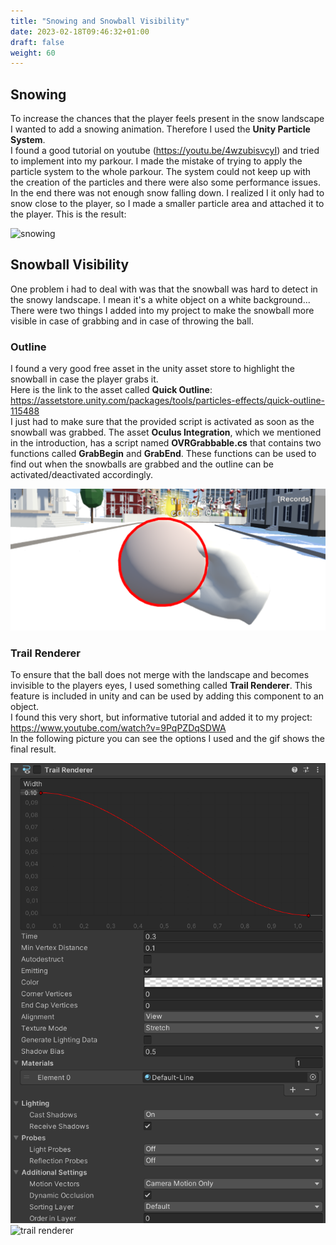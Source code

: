 ```yaml
---
title: "Snowing and Snowball Visibility"
date: 2023-02-18T09:46:32+01:00
draft: false
weight: 60
---
```


## Snowing

To increase the chances that the player feels present in the snow landscape I wanted to add a snowing animation.
Therefore I used the **Unity Particle System**. <br>
I found a good tutorial on youtube (https://youtu.be/4wzubisvcyI) and tried to implement into my parkour.
I made the mistake of trying to apply the particle system to the whole parkour. 
The system could not keep up with the creation of the particles and there were also some performance issues.
In the end there was not enough snow falling down. 
I realized I it only had to snow close to the player, so I made a smaller particle area and attached it to the player.
This is the result: <br>

![snowing](https://raw.githubusercontent.com/Lithanel/Lithanel_page/master/images/snowing/snowing.gif)<br>

## Snowball Visibility

One problem i had to deal with was that the snowball was hard to detect in the snowy landscape.
I mean it's a white object on a white background...
There were two things I added into my project to make the snowball more visible in case of grabbing and in case of throwing the ball.

### Outline

I found a very good free asset in the unity asset store to highlight the snowball in case the player grabs it.<br>
Here is the link to the asset called **Quick Outline**: https://assetstore.unity.com/packages/tools/particles-effects/quick-outline-115488<br>
I just had to make sure that the provided script is activated as soon as the snowball was grabbed.
The asset **Oculus Integration**, which we mentioned in the introduction, has a script named **OVRGrabbable.cs** 
that contains two functions called **GrabBegin** and **GrabEnd**. 
These functions can be used to find out when the snowballs are grabbed and the outline can be activated/deactivated accordingly.

![outline](https://raw.githubusercontent.com/Lithanel/Lithanel_page/master/images/snowing/outline.png)<br>

### Trail Renderer

To ensure that the ball does not merge with the landscape and becomes invisible to the players eyes, I used something called **Trail Renderer**.
This feature is included in unity and can be used by adding this component to an object. <br>
I found this very short, but informative tutorial and added it to my project: https://www.youtube.com/watch?v=9PqPZDqSDWA <br>
In the following picture you can see the options I used and the gif shows the final result. <br>

![trail renderer options](https://raw.githubusercontent.com/Lithanel/Lithanel_page/master/images/snowing/trail_renderer_options.png)<br>
![trail renderer](https://raw.githubusercontent.com/Lithanel/Lithanel_page/master/images/snowing/trail_renderer.gif)<br>

